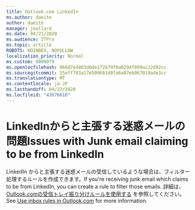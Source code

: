 ```yaml
---
title: Outlook.com LinkedIn
ms.author: daeite
author: daeite
manager: joallard
ms.date: 04/21/2020
ms.audience: ITPro
ms.topic: article
ROBOTS: NOINDEX, NOFOLLOW
localization_priority: Normal
ms.custom: 8000079
ms.openlocfilehash: 860d7e4063d0de172b79f0a0294f899ac22d92cc
ms.sourcegitcommit: 55eff703a17e500681d8fa6a87eb067019ade3cc
ms.translationtype: MT
ms.contentlocale: ja-JP
ms.lasthandoff: 04/22/2020
ms.locfileid: "43676610"
---
```

# <a name="issues-with-junk-email-claiming-to-be-from-linkedin"></a><span data-ttu-id="332be-102">LinkedInからと主張する迷惑メールの問題</span><span class="sxs-lookup"><span data-stu-id="332be-102">Issues with Junk email claiming to be from LinkedIn</span></span>

<span data-ttu-id="332be-103">LinkedIn からと主張する迷惑メールの受信しているような場合は、フィルター処理するルールを作成できます。</span><span class="sxs-lookup"><span data-stu-id="332be-103">If you're receiving junk email which claims to be from LinkedIn, you can create a rule to filter those emails.</span></span>
<span data-ttu-id="332be-104">詳細は、[Outlook.comの受信トレイ振り分けルールを使用する](https://aka.ms/OutlookComInboxRules) を参照してください。</span><span class="sxs-lookup"><span data-stu-id="332be-104">See [Use inbox rules in Outlook.com](https://aka.ms/OutlookComInboxRules) for more information.</span></span>


